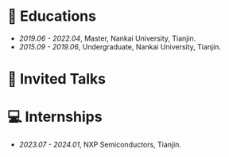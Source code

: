
# 📖 Educations
- *2019.06 - 2022.04*, Master, Nankai University, Tianjin.
- *2015.09 - 2019.06*, Undergraduate, Nankai University, Tianjin.

# 💬 Invited Talks


# 💻 Internships
- *2023.07 - 2024.01*, NXP Semiconductors, Tianjin.

